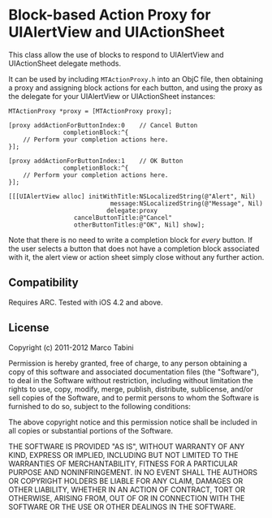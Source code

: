 # Block-based Action Proxy for UIAlertView and UIActionSheet

This class allow the use of blocks to respond to UIAlertView and UIActionSheet delegate methods.

It can be used by including `MTActionProxy.h` into an ObjC file, then obtaining a proxy and assigning block actions for each button, and using the proxy as the delegate for your UIAlertView or UIActionSheet instances:

	MTActionProxy *proxy = [MTActionProxy proxy];
	
	[proxy addActionForButtonIndex:0	// Cancel Button
				   completionBlock:^{
		// Perform your completion actions here.
	}];
	
	[proxy addActionForButtonIndex:1	// OK Button
				   completionBlock:^{
		// Perform your completion actions here.
	}];
	
    [[[UIAlertView alloc] initWithTitle:NSLocalizedString(@"Alert", Nil) 
                                message:NSLocalizedString(@"Message", Nil) 
                               delegate:proxy
                      cancelButtonTitle:@"Cancel"
                      otherButtonTitles:@"OK", Nil] show];

Note that there is no need to write a completion block for *every* button. If the user selects a button that does not have a completion block associated with it, the alert view or action sheet simply close without any further action.

## Compatibility

Requires ARC. Tested with iOS 4.2 and above.

## License

Copyright (c) 2011-2012 Marco Tabini

Permission is hereby granted, free of charge, to any person obtaining a copy of this software and associated documentation files (the "Software"), to deal in the Software without restriction, including without limitation the rights to use, copy, modify, merge, publish, distribute, sublicense, and/or sell copies of the Software, and to permit persons to whom the Software is furnished to do so, subject to the following conditions:

The above copyright notice and this permission notice shall be included in all copies or substantial portions of the Software.

THE SOFTWARE IS PROVIDED "AS IS", WITHOUT WARRANTY OF ANY KIND, EXPRESS OR IMPLIED, INCLUDING BUT NOT LIMITED TO THE WARRANTIES OF MERCHANTABILITY, FITNESS FOR A PARTICULAR PURPOSE AND NONINFRINGEMENT. IN NO EVENT SHALL THE AUTHORS OR COPYRIGHT HOLDERS BE LIABLE FOR ANY CLAIM, DAMAGES OR OTHER LIABILITY, WHETHER IN AN ACTION OF CONTRACT, TORT OR OTHERWISE, ARISING FROM, OUT OF OR IN CONNECTION WITH THE SOFTWARE OR THE USE OR OTHER DEALINGS IN THE SOFTWARE.